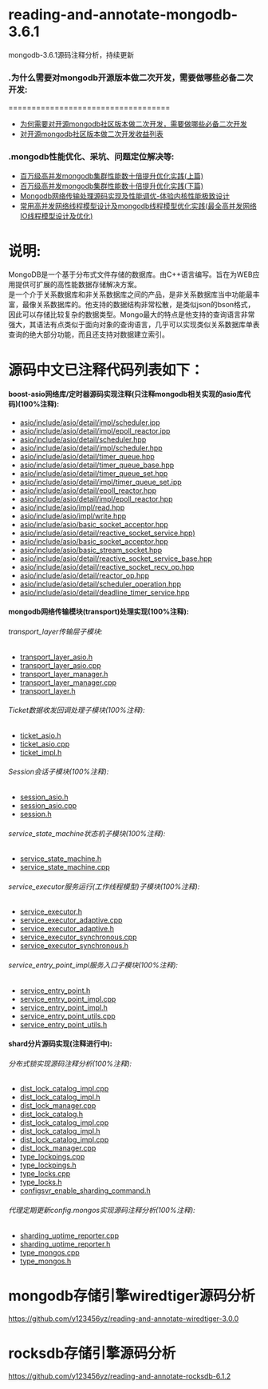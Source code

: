 # reading-and-annotate-mongodb-3.6.1
mongodb-3.6.1源码注释分析，持续更新
  
### .为什么需要对mongodb开源版本做二次开发，需要做哪些必备二次开发:  
===================================  
* [为何需要对开源mongodb社区版本做二次开发，需要做哪些必备二次开发](https://github.com/y123456yz/reading-and-annotate-mongodb-3.6.1/blob/master/development_mongodb.md)  
* [对开源mongodb社区版本做二次开发收益列表](https://my.oschina.net/u/4087916/blog/3063529)  

### .mongodb性能优化、采坑、问题定位解决等:   
  * [百万级高并发mongodb集群性能数十倍提升优化实践(上篇)](https://my.oschina.net/u/4087916/blog/3141909)      
  * [百万级高并发mongodb集群性能数十倍提升优化实践(下篇)](https://my.oschina.net/u/4087916/blog/3155205)    
  * [Mongodb网络传输处理源码实现及性能调优-体验内核性能极致设计](https://my.oschina.net/u/4087916/blog/4295038)      
  * [常用高并发网络线程模型设计及mongodb线程模型优化实践(最全高并发网络IO线程模型设计及优化)](https://my.oschina.net/u/4087916/blog/4431422)  
  
说明:  
===================================  
MongoDB是一个基于分布式文件存储的数据库。由C++语言编写。旨在为WEB应用提供可扩展的高性能数据存储解决方案。  
是一个介于关系数据库和非关系数据库之间的产品，是非关系数据库当中功能最丰富，最像关系数据库的。他支持的数据结构非常松散，是类似json的bson格式，因此可以存储比较复杂的数据类型。Mongo最大的特点是他支持的查询语言非常强大，其语法有点类似于面向对象的查询语言，几乎可以实现类似关系数据库单表查询的绝大部分功能，而且还支持对数据建立索引。  
  
源码中文已注释代码列表如下：
===================================   
#### boost-asio网络库/定时器源码实现注释(只注释mongodb相关实现的asio库代码)(100%注释):   
 *   [asio/include/asio/detail/impl/scheduler.ipp](https://github.com/y123456yz/reading-and-annotate-mongodb-3.6.1/blob/master/mongo/src/third_party/asio-chinese-annotation/asio/include/asio/detail/impl/scheduler.ipp) 
 *   [asio/include/asio/detail/impl/epoll_reactor.ipp](https://github.com/y123456yz/reading-and-annotate-mongodb-3.6.1/blob/master/mongo/src/third_party/asio-chinese-annotation/asio/include/asio/detail/impl/epoll_reactor.ipp) 
 *   [asio/include/asio/detail/scheduler.hpp](https://github.com/y123456yz/reading-and-annotate-mongodb-3.6.1/blob/master/mongo/src/third_party/asio-chinese-annotation/asio/include/asio/detail/scheduler.hpp) 
 *   [asio/include/asio/detail/impl/scheduler.hpp](https://github.com/y123456yz/reading-and-annotate-mongodb-3.6.1/blob/master/mongo/src/third_party/asio-chinese-annotation/asio/include/asio/detail/impl/scheduler.hpp) 
 *   [asio/include/asio/detail/timer_queue.hpp](https://github.com/y123456yz/reading-and-annotate-mongodb-3.6.1/blob/master/mongo/src/third_party/asio-chinese-annotation/asio/include/asio/detail/timer_queue.hpp) 
 *   [asio/include/asio/detail/timer_queue_base.hpp](https://github.com/y123456yz/reading-and-annotate-mongodb-3.6.1/blob/master/mongo/src/third_party/asio-chinese-annotation/asio/include/asio/detail/timer_queue_base.hpp) 
 *   [asio/include/asio/detail/timer_queue_set.hpp](https://github.com/y123456yz/reading-and-annotate-mongodb-3.6.1/blob/master/mongo/src/third_party/asio-chinese-annotation/asio/include/asio/detail/timer_queue_set.hpp) 
 *   [asio/include/asio/detail/impl/timer_queue_set.ipp](https://github.com/y123456yz/reading-and-annotate-mongodb-3.6.1/blob/master/mongo/src/third_party/asio-chinese-annotation/asio/include/asio/detail/impl/timer_queue_set.ipp) 
 *   [asio/include/asio/detail/epoll_reactor.hpp](https://github.com/y123456yz/reading-and-annotate-mongodb-3.6.1/blob/master/mongo/src/third_party/asio-chinese-annotation/asio/include/asio/detail/epoll_reactor.hpp) 
 *   [asio/include/asio/detail/impl/epoll_reactor.hpp](https://github.com/y123456yz/reading-and-annotate-mongodb-3.6.1/blob/master/mongo/src/third_party/asio-chinese-annotation/asio/include/asio/detail/impl/epoll_reactor.hpp) 
 *   [asio/include/asio/impl/read.hpp](https://github.com/y123456yz/reading-and-annotate-mongodb-3.6.1/blob/master/mongo/src/third_party/asio-chinese-annotation/asio/include/asio/impl/read.hpp) 
 *   [asio/include/asio/impl/write.hpp](https://github.com/y123456yz/reading-and-annotate-mongodb-3.6.1/blob/master/mongo/src/third_party/asio-chinese-annotation/asio/include/asio/impl/write.hpp) 
 *   [asio/include/asio/basic_socket_acceptor.hpp](https://github.com/y123456yz/reading-and-annotate-mongodb-3.6.1/blob/master/mongo/src/third_party/asio-chinese-annotation//asio/include/asio/basic_socket_acceptor.hpp) 
 *   [asio/include/asio/detail/reactive_socket_service.hpp)](https://github.com/y123456yz/reading-and-annotate-mongodb-3.6.1/blob/master/mongo/src/third_party/asio-chinese-annotation/asio/include/asio/detail/reactive_socket_service.hpp) 
 *   [asio/include/asio/basic_socket_acceptor.hpp](https://github.com/y123456yz/reading-and-annotate-mongodb-3.6.1/blob/master/mongo/src/third_party/asio-chinese-annotation/asio/include/asio/basic_socket_acceptor.hpp) 
 *   [asio/include/asio/basic_stream_socket.hpp](https://github.com/y123456yz/reading-and-annotate-mongodb-3.6.1/blob/master/mongo/src/third_party/asio-chinese-annotation/asio/include/asio/basic_stream_socket.hpp) 
 *   [asio/include/asio/detail/reactive_socket_service_base.hpp](https://github.com/y123456yz/reading-and-annotate-mongodb-3.6.1/blob/master/mongo/src/third_party/asio-chinese-annotation/asio/include/asio/detail/reactive_socket_service_base.hpp) 
 *   [asio/include/asio/detail/reactive_socket_recv_op.hpp](https://github.com/y123456yz/reading-and-annotate-mongodb-3.6.1/blob/master/mongo/src/third_party/asio-chinese-annotation/asio/include/asio/detail/reactive_socket_recv_op.hpp) 
 *   [asio/include/asio/detail/reactor_op.hpp](https://github.com/y123456yz/reading-and-annotate-mongodb-3.6.1/blob/master/mongo/src/third_party/asio-chinese-annotation/asio/include/asio/detail/reactor_op.hpp) 
 *   [asio/include/asio/detail/scheduler_operation.hpp](https://github.com/y123456yz/reading-and-annotate-mongodb-3.6.1/blob/master/mongo/src/third_party/asio-chinese-annotation/asio/include/asio/detail/scheduler_operation.hpp) 
 *   [asio/include/asio/detail/deadline_timer_service.hpp](https://github.com/y123456yz/reading-and-annotate-mongodb-3.6.1/blob/master/mongo/src/third_party/asio-chinese-annotation/asio/include/asio/detail/deadline_timer_service.hpp) 

#### mongodb网络传输模块(transport)处理实现(100%注释):     
###### transport_layer传输层子模块: 
 *   [transport_layer_asio.h](https://github.com/y123456yz/reading-and-annotate-mongodb-3.6.1/blob/master/mongo/src/mongo/transport/transport_layer_asio.h) 
 *   [transport_layer_asio.cpp](https://github.com/y123456yz/reading-and-annotate-mongodb-3.6.1/blob/master/mongo/src/mongo/transport/transport_layer_asio.cpp) 
 *   [transport_layer_manager.h](https://github.com/y123456yz/reading-and-annotate-mongodb-3.6.1/blob/master/mongo/src/mongo/transport/transport_layer_manager.h) 
 *   [transport_layer_manager.cpp](https://github.com/y123456yz/reading-and-annotate-mongodb-3.6.1/blob/master/mongo/src/mongo/transport/transport_layer_manager.cpp) 
 *   [transport_layer.h](https://github.com/y123456yz/reading-and-annotate-mongodb-3.6.1/blob/master/mongo/src/mongo/transport/transport_layer.h) 
###### Ticket数据收发回调处理子模块(100%注释): 
 *   [ticket_asio.h](https://github.com/y123456yz/reading-and-annotate-mongodb-3.6.1/blob/master/mongo/src/mongo/transport/ticket_asio.h) 
 *   [ticket_asio.cpp](https://github.com/y123456yz/reading-and-annotate-mongodb-3.6.1/blob/master/mongo/src/mongo/transport/ticket_asio.cpp) 
 *   [ticket_impl.h](https://github.com/y123456yz/reading-and-annotate-mongodb-3.6.1/blob/master/mongo/src/mongo/transport/ticket_impl.h) 
###### Session会话子模块(100%注释): 
 *   [session_asio.h](https://github.com/y123456yz/reading-and-annotate-mongodb-3.6.1/blob/master/mongo/src/mongo/transport/session_asio.h) 
 *   [session_asio.cpp](https://github.com/y123456yz/reading-and-annotate-mongodb-3.6.1/blob/master/mongo/src/mongo/transport/session_asio.cpp) 
 *   [session.h](https://github.com/y123456yz/reading-and-annotate-mongodb-3.6.1/blob/master/mongo/src/mongo/transport/session.h) 
###### service_state_machine状态机子模块(100%注释): 
 *   [service_state_machine.h](https://github.com/y123456yz/reading-and-annotate-mongodb-3.6.1/blob/master/mongo/src/mongo/transport/service_state_machine.h) 
 *   [service_state_machine.cpp](https://github.com/y123456yz/reading-and-annotate-mongodb-3.6.1/blob/master/mongo/src/mongo/transport/service_state_machine.cpp) 
###### service_executor服务运行(工作线程模型)子模块(100%注释): 
 *   [service_executor.h](https://github.com/y123456yz/reading-and-annotate-mongodb-3.6.1/blob/master/mongo/src/mongo/transport/service_executor.h) 
 *   [service_executor_adaptive.cpp](https://github.com/y123456yz/reading-and-annotate-mongodb-3.6.1/blob/master/mongo/src/mongo/transport/service_executor_adaptive.cpp) 
 *   [service_executor_adaptive.h](https://github.com/y123456yz/reading-and-annotate-mongodb-3.6.1/blob/master/mongo/src/mongo/transport/service_executor_adaptive.h) 
 *   [service_executor_synchronous.cpp](https://github.com/y123456yz/reading-and-annotate-mongodb-3.6.1/blob/master/mongo/src/mongo/transport/service_executor_synchronous.cpp) 
 *   [service_executor_synchronous.h](https://github.com/y123456yz/reading-and-annotate-mongodb-3.6.1/blob/master/mongo/src/mongo/transport/service_executor_synchronous.h) 
###### service_entry_point_impl服务入口子模块(100%注释): 
 *   [service_entry_point.h](https://github.com/y123456yz/reading-and-annotate-mongodb-3.6.1/blob/master/mongo/src/mongo/transport/service_entry_point.h) 
 *   [service_entry_point_impl.cpp](https://github.com/y123456yz/reading-and-annotate-mongodb-3.6.1/blob/master/mongo/src/mongo/transport/service_entry_point_impl.cpp) 
 *   [service_entry_point_impl.h](https://github.com/y123456yz/reading-and-annotate-mongodb-3.6.1/blob/master/mongo/src/mongo/transport/service_entry_point_impl.h) 
 *   [service_entry_point_utils.cpp](https://github.com/y123456yz/reading-and-annotate-mongodb-3.6.1/blob/master/mongo/src/mongo/transport/service_entry_point_utils.cpp) 
 *   [service_entry_point_utils.h](https://github.com/y123456yz/reading-and-annotate-mongodb-3.6.1/blob/master/mongo/src/mongo/transport/service_entry_point_utils.h) 



#### shard分片源码实现(注释进行中):   
###### 分布式锁实现源码注释分析(100%注释): 
 *   [dist_lock_catalog_impl.cpp](https://github.com/y123456yz/reading-and-annotate-mongodb-3.6.1/blob/master/mongo/src/mongo/s/catalog/dist_lock_catalog_impl.cpp) 
 *   [dist_lock_catalog_impl.h](https://github.com/y123456yz/reading-and-annotate-mongodb-3.6.1/blob/master/mongo/src/mongo/s/catalog/dist_lock_catalog_impl.h) 
 *   [dist_lock_manager.cpp](https://github.com/y123456yz/reading-and-annotate-mongodb-3.6.1/blob/master/mongo/src/mongo/s/catalog/dist_lock_manager.cpp) 
 *   [dist_lock_catalog.h](https://github.com/y123456yz/reading-and-annotate-mongodb-3.6.1/blob/master/mongo/src/mongo/s/catalog/dist_lock_catalog.h) 
 *   [dist_lock_catalog_impl.cpp](https://github.com/y123456yz/reading-and-annotate-mongodb-3.6.1/blob/master/mongo/src/mongo/s/catalog/dist_lock_catalog_impl.cpp) 
 *   [dist_lock_catalog_impl.h](https://github.com/y123456yz/reading-and-annotate-mongodb-3.6.1/blob/master/mongo/src/mongo/s/catalog/dist_lock_catalog_impl.h) 
 *   [dist_lock_catalog_impl.cpp](https://github.com/y123456yz/reading-and-annotate-mongodb-3.6.1/blob/master/mongo/src/mongo/s/catalog/dist_lock_catalog_impl.cpp) 
 *   [dist_lock_manager.cpp](https://github.com/y123456yz/reading-and-annotate-mongodb-3.6.1/blob/master/mongo/src/mongo/s/catalog/dist_lock_manager.cpp) 
 *   [type_lockpings.cpp](https://github.com/y123456yz/reading-and-annotate-mongodb-3.6.1/blob/master/mongo/src/mongo/s/catalog/type_lockpings.cpp) 
 *   [type_lockpings.h](https://github.com/y123456yz/reading-and-annotate-mongodb-3.6.1/blob/master/mongo/src/mongo/s/catalog/type_lockpings.h) 
 *   [type_locks.cpp](https://github.com/y123456yz/reading-and-annotate-mongodb-3.6.1/blob/master/mongo/src/mongo/s/catalog/type_locks.cpp) 
 *   [type_locks.h](https://github.com/y123456yz/reading-and-annotate-mongodb-3.6.1/blob/master/mongo/src/mongo/s/catalog/type_locks.h) 
 *   [configsvr_enable_sharding_command.h](https://github.com/y123456yz/reading-and-annotate-mongodb-3.6.1/blob/master/mongo/src/mongo/db/s/config/configsvr_enable_sharding_command.cpp) 

###### 代理定期更新config.mongos实现源码注释分析(100%注释): 
 *   [sharding_uptime_reporter.cpp](https://github.com/y123456yz/reading-and-annotate-mongodb-3.6.1/blob/master/mongo/src/mongo/s/sharding_uptime_reporter.cpp)
 *   [sharding_uptime_reporter.h](https://github.com/y123456yz/reading-and-annotate-mongodb-3.6.1/blob/master/mongo/src/mongo/s/sharding_uptime_reporter.h)
 *   [type_mongos.cpp](https://github.com/y123456yz/reading-and-annotate-mongodb-3.6.1/blob/master/mongo/src/mongo/s/catalog/type_mongos.cpp)
 *   [type_mongos.h](https://github.com/y123456yz/reading-and-annotate-mongodb-3.6.1/blob/master/mongo/src/mongo/s/catalog/type_mongos.h)


mongodb存储引擎wiredtiger源码分析  
===================================  
https://github.com/y123456yz/reading-and-annotate-wiredtiger-3.0.0   
  
  
rocksdb存储引擎源码分析  
===================================  
https://github.com/y123456yz/reading-and-annotate-rocksdb-6.1.2   
  




